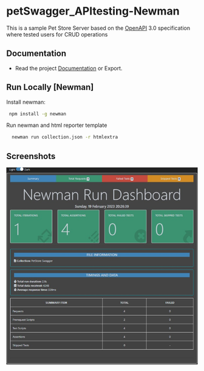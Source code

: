 
# petSwagger_APItesting-Newman




This is a sample Pet Store Server based on the [OpenAPI](https://petstore.swagger.io/) 3.0 specification where tested users for CRUD operations






## Documentation

 - Read the project [Documentation](https://documenter.getpostman.com/view/23643865/2s93CHuuwk) or Export.
 

## Run Locally [Newman]

Install newman:

```bash
 npm install -g newman
```

Run newman and html reporter template

```bash
  newman run collection.json -r htmlextra
```


## Screenshots

![](https://github.com/SumiaRia/petSwagger_APItesting-Newman/blob/main/Screenshot%202023-02-19%20212945.jpg)

